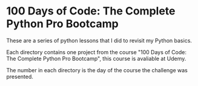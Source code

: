 # 100 Days of Code: The Complete Python Pro Bootcamp

These are a series of python lessons that I did to revisit my Python basics.

Each directory contains one project from the course "100 Days of Code: The Complete Python Pro Bootcamp", this course is avaliable at Udemy.

The number in each directory is the day of the course the challenge was presented.
